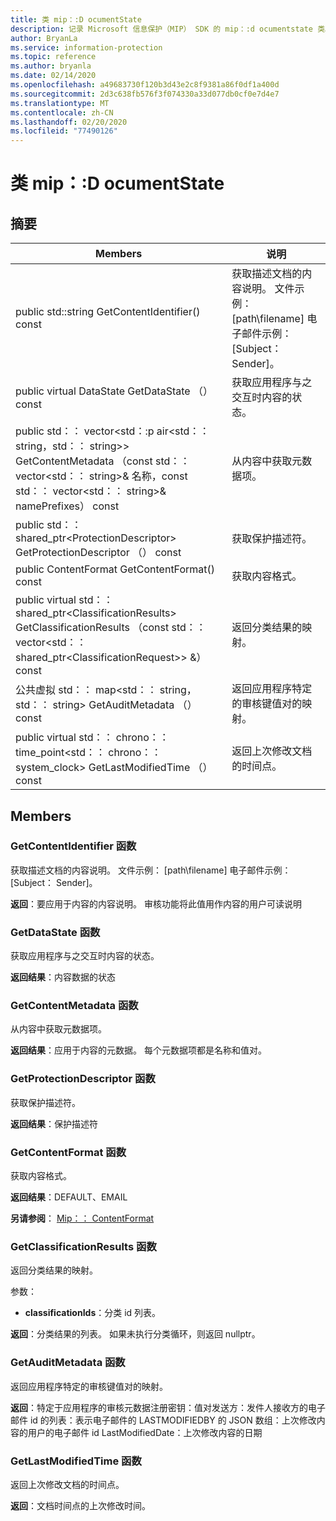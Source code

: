 ```yaml
---
title: 类 mip：:D ocumentState
description: 记录 Microsoft 信息保护（MIP） SDK 的 mip：:d ocumentstate 类。
author: BryanLa
ms.service: information-protection
ms.topic: reference
ms.author: bryanla
ms.date: 02/14/2020
ms.openlocfilehash: a49683730f120b3d43e2c8f9381a86f0df1a400d
ms.sourcegitcommit: 2d3c638fb576f3f074330a33d077db0cf0e7d4e7
ms.translationtype: MT
ms.contentlocale: zh-CN
ms.lasthandoff: 02/20/2020
ms.locfileid: "77490126"
---
```

# <a name="class-mipdocumentstate"></a>类 mip：:D ocumentState 
  
## <a name="summary"></a>摘要
 Members                        | 说明                                
--------------------------------|---------------------------------------------
public std::string GetContentIdentifier() const  |  获取描述文档的内容说明。 文件示例： [path\filename] 电子邮件示例： [Subject： Sender]。
public virtual DataState GetDataState （） const  |  获取应用程序与之交互时内容的状态。
public std：： vector\<std：:p air\<std：： string，std：： string\>\> GetContentMetadata （const std：： vector\<std：： string\>& 名称，const std：： vector\<std：： string\>& namePrefixes） const  |  从内容中获取元数据项。
public std：： shared_ptr\<ProtectionDescriptor\> GetProtectionDescriptor （） const  |  获取保护描述符。
public ContentFormat GetContentFormat() const  |  获取内容格式。
public virtual std：： shared_ptr\<ClassificationResults\> GetClassificationResults （const std：： vector\<std：： shared_ptr\<ClassificationRequest\>\> &） const  |  返回分类结果的映射。
公共虚拟 std：： map\<std：： string，std：： string\> GetAuditMetadata （） const  |  返回应用程序特定的审核键值对的映射。
public virtual std：： chrono：： time_point\<std：： chrono：： system_clock\> GetLastModifiedTime （） const  |  返回上次修改文档的时间点。
  
## <a name="members"></a>Members
  
### <a name="getcontentidentifier-function"></a>GetContentIdentifier 函数
获取描述文档的内容说明。 文件示例： [path\filename] 电子邮件示例： [Subject： Sender]。

  
**返回**：要应用于内容的内容说明。
审核功能将此值用作内容的用户可读说明
  
### <a name="getdatastate-function"></a>GetDataState 函数
获取应用程序与之交互时内容的状态。

  
**返回结果**：内容数据的状态
  
### <a name="getcontentmetadata-function"></a>GetContentMetadata 函数
从内容中获取元数据项。

  
**返回结果**：应用于内容的元数据。 每个元数据项都是名称和值对。
  
### <a name="getprotectiondescriptor-function"></a>GetProtectionDescriptor 函数
获取保护描述符。

  
**返回结果**：保护描述符
  
### <a name="getcontentformat-function"></a>GetContentFormat 函数
获取内容格式。

  
**返回结果**：DEFAULT、EMAIL 
  
**另请参阅**： [Mip：： ContentFormat](mip-enums-and-structs.md#contentformat-enum)
  
### <a name="getclassificationresults-function"></a>GetClassificationResults 函数
返回分类结果的映射。

参数：  
* **classificationIds**：分类 id 列表。 



  
**返回**：分类结果的列表。 如果未执行分类循环，则返回 nullptr。
  
### <a name="getauditmetadata-function"></a>GetAuditMetadata 函数
返回应用程序特定的审核键值对的映射。

  
**返回**：特定于应用程序的审核元数据注册密钥：值对发送方：发件人接收方的电子邮件 id 的列表：表示电子邮件的 LASTMODIFIEDBY 的 JSON 数组：上次修改内容的用户的电子邮件 id LastModifiedDate：上次修改内容的日期
  
### <a name="getlastmodifiedtime-function"></a>GetLastModifiedTime 函数
返回上次修改文档的时间点。

  
**返回**：文档时间点的上次修改时间。